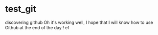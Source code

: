 # test_git
discovering github
Oh it's working well, I hope that I will know how to use Github at the end of the day !
ef